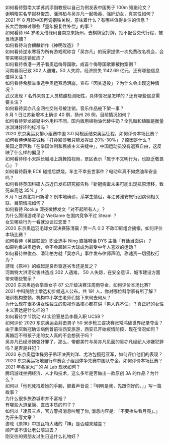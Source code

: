 如何看待暨南大学苏炳添副教授以自己为例发表中国男子 100m 短跑论文？  
谢明皓实名举报林俊杰、潘玮柏与吴亦凡一起吸毒、强奸幼女，真实性如何？  
2021 年 8 月起中国再调钢铁关税，意味着什么？有哪些值得关注的信息？  
长大后你做过哪些「童年报复性补偿」的事？  
如何看待 64 岁老太借绿码自南京来扬州，去棋牌室打牌，拒不配合交代行程，被当场逮捕？  
如何看待乌合麒麟新作《神明改造》？  
如何看待逆水寒将为所有游戏昵称含「吴亦凡」的玩家提供一次免费改名机会，会带来哪些连锁反应？  
如何看待香港一男子看奥运侮辱国歌，成首个侮辱国歌罪被拘案例？  
河南暴雨已致 302 人遇难，50 人失踪，经济损失 1142.69 亿元，还有哪些信息值得关注？  
如何看待希腊举重选手奥运赛场泪崩，宣布「因贫退役」？为什么会出现这种情况？  
武汉发现 7 名外来务工人员核酸检测阳性，具体情况是怎样的？还有哪些信息需要关注？  
如何看待吴亦凡全网社交账号被注销，音乐作品被下架一事？  
8 月 1 日江苏新增本土确诊 40 例，扬州 26 例，目前情况如何？  
如何看待梦龙被疑中外用料不同，国内版用植物油代替牛奶？全乳脂和植脂是衡量冰淇淋好坏的标准吗？  
2020 东京奥运女排小组赛中国 3:0 阿根廷结束奥运征程，如何评价本场比赛？  
如何看待伊藤美诚称「打孙颖莎我只能发挥出 20%-30%」？原因是什么？  
美国之音声称「在举国体制和民族主义夹缝中」，中国运动员没有退赛自由，这反映了什么样的偏见？  
如何看待印小天踩长城墙上跳舞拍视频，景区表示「属于不文明行为，也缺乏敬畏心」？  
如何看待蔚来 EC6 碰撞后燃烧，车主不幸去世事件？电动车真不如燃油车安全吗？  
如何看待英国科研人员近日发布研究报告称「新冠病毒未来可能出现抗原漂移，致死率高达 35% 」？  
8 月 1 日湖北荆州新增 2 例本地确诊，系学生情侣，与江苏淮安旅行团病例相关联，目前情况如何？  
如何看待 Rookie 深夜微博发文「对不起所有人」？  
为什么腾讯游戏平台 WeGame 在国内竞争不过 Steam ？  
女生哪些行为一看就没谈过恋爱？  
2020 东京奥运羽毛球女双决赛陈清晨 / 贾一凡 0:2 不敌印尼组合摘银，如何评价本场比赛？  
如何看待《英雄联盟》职业选手 Ning 直播喊话 DYS 主播「有话当面讲」？  
如果钓鱼进奥运会，会不会超越三大球成为最受中年人喜欢的运动？  
如何看待林俊杰、潘玮柏方就「吴亦凡」事件发布律师声明，称谴责一切侵权行为？  
游戏《原神》的崛起是良币驱逐劣币还是反之？  
河南特大洪涝灾害共造成 302 人遇难， 50 人失踪，在安全意识、城市建设方面带来哪些警示？  
2020 东京奥运会举重女子 87 公斤级决赛汪周雨夺金，如何评价本场比赛?  
2021 中科院院士增选初步候选人公布，共 191 人，你对哪位科学家有所了解？  
培训机构整顿，机构中小学生老师们接下来何去何从？  
为什么现在很多讲女性独立的影视作品核心都在讲「男人靠不住」？真正好的女性主义表达是什么样的？  
如何看待字节跳动 AI 实验室总监李磊入职 UCSB？  
如何评价 2020 东京奥运会射击男子 50 米步枪三姿决赛张常鸿破世界纪录夺金？  
由于重庆新冠确诊病例曾前往西安旅游，西安已开始疫情防控，现在情况如何？  
离婚后不带孩子走的女人真的不会想孩子吗？  
吴亦凡已经涉嫌强奸罪了，那么，带都美竹与吴亦凡见面的吴亦凡经纪人涉嫌犯罪吗？是否是共犯？  
2020 东京奥运体操男子吊环决赛刘洋、尤浩包揽冠亚军，如何评价他们的表现？  
2020 东京奥运场地自行车赛女子组团体争先赛中国队夺金，如何评价本场比赛？  
2021 年各家大厂的 AI Lab 现状如何？  
腾讯游戏坐拥经济、人才和技术，这么多年是否做出一款原创 3A 的作品？为什么？  
如何以「他死死拽着她的手腕，颤着声音说：「明明是我，先跟你好的。」」写一篇故事？  
为什么很多旅游城市并不富裕？  
有哪些大道至简、直击本质的句子？  
如何以「凌晨三点，官方警报消息吵醒了你, 消息内容是: 「不要抬头看月亮」。」为开头写文章？  
游戏《原神》中提瓦特大陆的「神」是否越来越差？  
顺产该不该让老公陪进去？  
刚交往的男朋友过生日送什么礼物好？  
